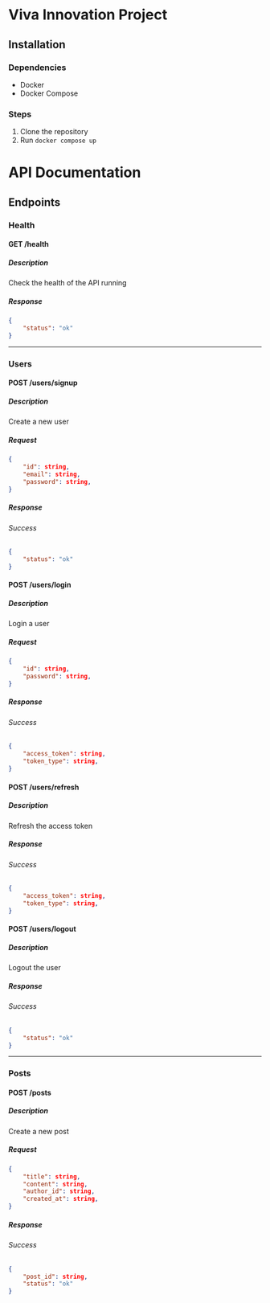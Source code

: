 # Viva Innovation Project
## Installation
### Dependencies
- Docker
- Docker Compose
### Steps
1. Clone the repository
2. Run `docker compose up`

# API Documentation
## Endpoints
### Health
#### GET /health
##### Description
Check the health of the API running
##### Response
```json
{
    "status": "ok"
}
```
---
### Users
#### POST /users/signup
##### Description
Create a new user
##### Request
```json
{
    "id": string,
    "email": string,
    "password": string,
}
```
##### Response
###### Success
```json
{
    "status": "ok"
}
```
#### POST /users/login
##### Description
Login a user
##### Request
```json
{
    "id": string,
    "password": string,
}
```
##### Response
###### Success
```json
{
    "access_token": string,
    "token_type": string,
}
```
#### POST /users/refresh
##### Description
Refresh the access token
##### Response
###### Success
```json
{
    "access_token": string,
    "token_type": string,
}
```
#### POST /users/logout
##### Description
Logout the user
##### Response
###### Success
```json
{
    "status": "ok"
}
```
---
### Posts
#### POST /posts
##### Description
Create a new post
##### Request
```json
{
    "title": string,
    "content": string,
    "author_id": string,
    "created_at": string,
}
```
##### Response
###### Success
```json
{
    "post_id": string,
    "status": "ok"
}
```
